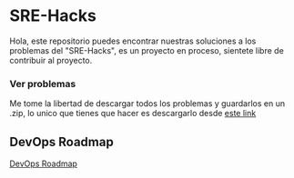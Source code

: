 # SRE-Hacks

Hola, este repositorio puedes encontrar nuestras soluciones a los problemas del "SRE-Hacks", es un proyecto en proceso, sientete libre de contribuir al proyecto.

### Ver problemas

Me tome la libertad de descargar todos los problemas y guardarlos en un .zip, lo unico que tienes que hacer es descargarlo desde [este link](https://github.com/UrielMendozaG/SRE-Hacks/blob/master/sre_hacks.zip)
 
## DevOps Roadmap

[DevOps Roadmap](src/devops/README.md)

